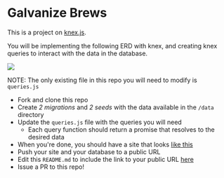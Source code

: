 # Galvanize Brews

This is a project on [knex.js](http://knexjs.org/).

You will be implementing the following ERD with knex, and creating knex queries to interact with the data in the database.

![](https://www.lucidchart.com/publicSegments/view/8596c6ba-114c-4061-8e89-a659d2f12404/image.png)

NOTE: The only existing file in this repo you will need to modify is `queries.js`

* Fork and clone this repo
* Create *2 migrations* and *2 seeds* with the data available in the `/data` directory
* Update the `queries.js` file with the queries you will need
  * Each query function should return a promise that resolves to the desired data
* When you're done, you should have a site that looks [like this](http://galvanize-brews.herokuapp.com/)
* Push your site and your database to a public URL
* Edit this `README.md` to include the link to your public URL [here](https://www.your-url-here.com)
* Issue a PR to this repo!
